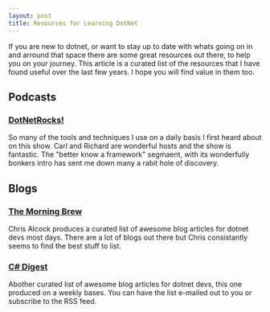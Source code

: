 ```yaml
---
layout: post
title: Resources for Learning DotNet
--- 
```



If you are new to dotnet, or want to stay up to date with whats going on in and arround that space there are some great resources out there, to help you on your journey. This article is a curated list of the resources that I have found useful over the last few years. I hope you will find value in them too.

## Podcasts

### [DotNetRocks!](https://www.dotnetrocks.com/) 
So many of the tools and techniques I use on a daily basis I first heard about on this show. Carl and Richard are wonderful hosts and the show is fantastic. The "better know a framework" segmaent, with its wonderfully bonkers intro has sent me down many a rabit hole of discovery.

## Blogs

### [The Morning Brew](https://blog.cwa.me.uk/)
Chris Alcock produces a curated list of awesome blog articles for dotnet devs most days. There are a lot of blogs out there but Chris consistantly seems to find the best stuff to list. 

### [C# Digest](https://csharpdigest.net/)
Abother curated list of awesome blog articles for dotnet devs, this one produced on a weekly bases. You can have the list e-mailed out to you or subscribe to the RSS feed. 


